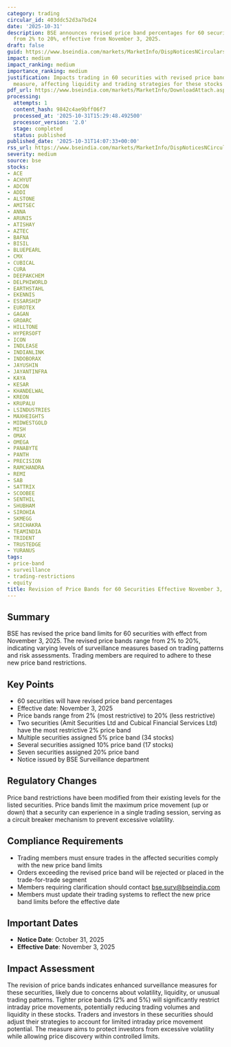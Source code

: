 ```yaml
---
category: trading
circular_id: 403ddc52d3a7bd24
date: '2025-10-31'
description: BSE announces revised price band percentages for 60 securities, ranging
  from 2% to 20%, effective from November 3, 2025.
draft: false
guid: https://www.bseindia.com/markets/MarketInfo/DispNoticesNCirculars.aspx?Noticeid={25CE4FC3-294A-4DB9-A229-0556BC23DD79}&noticeno=20251031-59&dt=10/31/2025&icount=59&totcount=62&flag=0
impact: medium
impact_ranking: medium
importance_ranking: medium
justification: Impacts trading in 60 securities with revised price bands as surveillance
  measure, affecting liquidity and trading strategies for these stocks
pdf_url: https://www.bseindia.com/markets/MarketInfo/DownloadAttach.aspx?id=20251031-59&attachedId=
processing:
  attempts: 1
  content_hash: 9842c4ae9bff06f7
  processed_at: '2025-10-31T15:29:48.492500'
  processor_version: '2.0'
  stage: completed
  status: published
published_date: '2025-10-31T14:07:33+00:00'
rss_url: https://www.bseindia.com/markets/MarketInfo/DispNoticesNCirculars.aspx?Noticeid={25CE4FC3-294A-4DB9-A229-0556BC23DD79}&noticeno=20251031-59&dt=10/31/2025&icount=59&totcount=62&flag=0
severity: medium
source: bse
stocks:
- ACE
- ACHYUT
- ADCON
- ADDI
- ALSTONE
- AMITSEC
- ANNA
- ARUNIS
- ATISHAY
- AZTEC
- BAFNA
- BISIL
- BLUEPEARL
- CMX
- CUBICAL
- CURA
- DEEPAKCHEM
- DELPHIWORLD
- EARTHSTAHL
- EKENNIS
- ESSARSHIP
- EUROTEX
- GAGAN
- GROARC
- HILLTONE
- HYPERSOFT
- ICON
- INDLEASE
- INDIANLINK
- INDOBORAX
- JAYUSHIN
- JAYANTINFRA
- KAYA
- KESAR
- KHANDELWAL
- KREON
- KRUPALU
- LSINDUSTRIES
- MAXHEIGHTS
- MIDWESTGOLD
- MISH
- OMAX
- OMEGA
- PANABYTE
- PANTH
- PRECISION
- RAMCHANDRA
- REMI
- SAB
- SATTRIX
- SCOOBEE
- SENTHIL
- SHUBHAM
- SIROHIA
- SKMEGG
- SRICHAKRA
- TEAMINDIA
- TRIDENT
- TRUSTEDGE
- YURANUS
tags:
- price-band
- surveillance
- trading-restrictions
- equity
title: Revision of Price Bands for 60 Securities Effective November 3, 2025
---
```


## Summary

BSE has revised the price band limits for 60 securities with effect from November 3, 2025. The revised price bands range from 2% to 20%, indicating varying levels of surveillance measures based on trading patterns and risk assessments. Trading members are required to adhere to these new price band restrictions.

## Key Points

- 60 securities will have revised price band percentages
- Effective date: November 3, 2025
- Price bands range from 2% (most restrictive) to 20% (less restrictive)
- Two securities (Amit Securities Ltd and Cubical Financial Services Ltd) have the most restrictive 2% price band
- Multiple securities assigned 5% price band (34 stocks)
- Several securities assigned 10% price band (17 stocks)
- Seven securities assigned 20% price band
- Notice issued by BSE Surveillance department

## Regulatory Changes

Price band restrictions have been modified from their existing levels for the listed securities. Price bands limit the maximum price movement (up or down) that a security can experience in a single trading session, serving as a circuit breaker mechanism to prevent excessive volatility.

## Compliance Requirements

- Trading members must ensure trades in the affected securities comply with the new price band limits
- Orders exceeding the revised price band will be rejected or placed in the trade-for-trade segment
- Members requiring clarification should contact bse.surv@bseindia.com
- Members must update their trading systems to reflect the new price band limits before the effective date

## Important Dates

- **Notice Date**: October 31, 2025
- **Effective Date**: November 3, 2025

## Impact Assessment

The revision of price bands indicates enhanced surveillance measures for these securities, likely due to concerns about volatility, liquidity, or unusual trading patterns. Tighter price bands (2% and 5%) will significantly restrict intraday price movements, potentially reducing trading volumes and liquidity in these stocks. Traders and investors in these securities should adjust their strategies to account for limited intraday price movement potential. The measure aims to protect investors from excessive volatility while allowing price discovery within controlled limits.